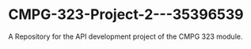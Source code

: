 # CMPG-323-Project-2---35396539
A Repository for the API development project of the CMPG 323 module.
